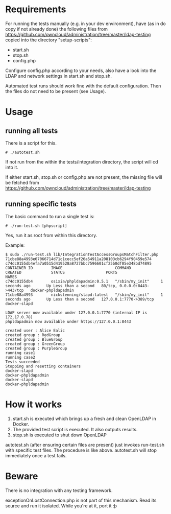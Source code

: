 # Requirements #

For running the tests manually (e.g. in your dev environment), have (as in do copy if not already done) the following files from https://github.com/owncloud/administration/tree/master/ldap-testing copied into the directory "setup-scripts":

 * start.sh
 * stop.sh
 * config.php

Configure config.php according to your needs, also have a look into the LDAP and network settings in start.sh and stop.sh.

Automated test runs should work fine with the default configuration. Then the files do not need to be present (see Usage).

# Usage #

## running all tests ##

There is a script for this.

```# ./autotest.sh```

If not run from the within the tests/integration directory, the script will cd into it.

If either start.sh, stop.sh or config.php are not present, the missing file will be fetched from https://github.com/owncloud/administration/tree/master/ldap-testing

## running specific tests ##

The basic command to run a single test is:

```# ./run-test.sh [phpscript]```

Yes, run it as root from within this directory.

Example:

```
$ sudo ./run-test.sh lib/IntegrationTestAccessGroupsMatchFilter.php 
71cbe88a4993e67066714d71c1cecc5ef26a54911a208103cb6294f90459e574
c74dc0155db4efa7a0515d419528a8727bbc7596601cf25b0df05e348bd74895
CONTAINER ID        IMAGE                       COMMAND             CREATED             STATUS                  PORTS                           NAMES
c74dc0155db4        osixia/phpldapadmin:0.5.1   "/sbin/my_init"     1 seconds ago       Up Less than a second   80/tcp, 0.0.0.0:8443->443/tcp   docker-phpldapadmin   
71cbe88a4993        nickstenning/slapd:latest   "/sbin/my_init"     1 seconds ago       Up Less than a second   127.0.0.1:7770->389/tcp         docker-slapd          

LDAP server now available under 127.0.0.1:7770 (internal IP is 172.17.0.78)
phpldapadmin now available under https://127.0.0.1:8443

created user : Alice Ealic
created group : RedGroup
created group : BlueGroup
created group : GreenGroup
created group : PurpleGroup
running case1 
running case2 
Tests succeeded
Stopping and resetting containers
docker-slapd
docker-phpldapadmin
docker-slapd
docker-phpldapadmin
```

# How it works #

1. start.sh is executed which brings up a fresh and clean OpenLDAP in Docker.
2. The provided test script is executed. It also outputs results.
3. stop.sh is executed to shut down OpenLDAP

autotest.sh (after ensuring certain files are present) just invokes run-test.sh with specific test files. The procedure is like above. autotest.sh will stop immediately once a test fails.

# Beware #

There is no integration with any testing framework.

exceptionOnLostConnection.php is not part of this mechanism. Read its source and run it isolated. While you're at it, port it :þ

